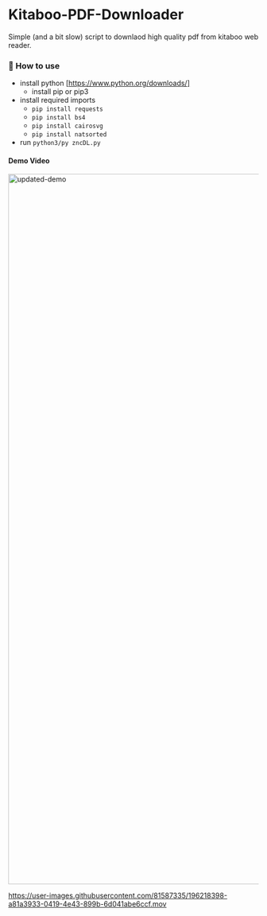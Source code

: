# Kitaboo-PDF-Downloader
Simple (and a bit slow) script to downlaod high quality pdf from kitaboo web reader. 
### 📝 How to use
- install python [https://www.python.org/downloads/]
   - install pip or pip3
- install required imports
   - `pip install requests`
   - `pip install bs4`
   - `pip install cairosvg`
   - `pip install natsorted`
- run `python3/py zncDL.py`

#### Demo Video
<img width="1427" alt="updated-demo" src="https://user-images.githubusercontent.com/81587335/204141210-3bb3bdf2-8bd2-4334-b1e5-84174992805b.png">

https://user-images.githubusercontent.com/81587335/196218398-a81a3933-0419-4e43-899b-6d041abe6ccf.mov

